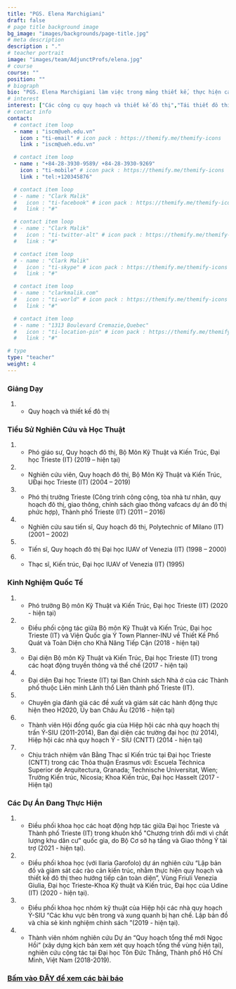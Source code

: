 ```yaml
---
title: "PGS. Elena Marchigiani"
draft: false
# page title background image
bg_image: "images/backgrounds/page-title.jpg"
# meta description
description : "."
# teacher portrait
image: "images/team/AdjunctProfs/elena.jpg"
# course
course: ""
position: ""
# biograph
bio: "PGS. Elena Marchigiani làm việc trong mảng thiết kế, thực hiện các công cụ quy hoạch và các dự án đô thị trong các lĩnh vực tái thiết cộng đồng dân cư và nhà ở xã hội, quy hoạch thị trấn và quản lý thành phố, quy hoạch và thiết kế lãnh thổ và cảnh quan, các chính sách không gian công cộng (nhà ở, phúc lợi và giao thông), các quy trình thiết kế có sự tham gia."
# interest
interest: ["Các công cụ quy hoạch và thiết kế đô thị","Tái thiết đô thị","Giao thông bền vững","Quy hoạch  hàng hải và ven biển tích hợp"]
# contact info
contact:
  # contact item loop
  - name : "iscm@ueh.edu.vn"
    icon : "ti-email" # icon pack : https://themify.me/themify-icons
    link : "iscm@ueh.edu.vn"

  # contact item loop
  - name : "+84-28-3930-9589/ +84-28-3930-9269"
    icon : "ti-mobile" # icon pack : https://themify.me/themify-icons
    link : "tel:+120345876"

  # contact item loop
  # - name : "Clark Malik"
  #   icon : "ti-facebook" # icon pack : https://themify.me/themify-icons
  #   link : "#"

  # contact item loop
  # - name : "Clark Malik"
  #   icon : "ti-twitter-alt" # icon pack : https://themify.me/themify-icons
  #   link : "#"

  # contact item loop
  # - name : "Clark Malik"
  #   icon : "ti-skype" # icon pack : https://themify.me/themify-icons
  #   link : "#"

  # contact item loop
  # - name : "clarkmalik.com"
  #   icon : "ti-world" # icon pack : https://themify.me/themify-icons
  #   link : "#"

  # contact item loop
  # - name : "1313 Boulevard Cremazie,Quebec"
  #   icon : "ti-location-pin" # icon pack : https://themify.me/themify-icons
  #   link : "#"

# type
type: "teacher"
weight: 4
---
```

### Giảng Dạy
1. * Quy hoạch và thiết kế đô thị

### Tiểu Sử Nghiên Cứu và Học Thuật
1. * Phó giáo sư, Quy hoạch đô thị, Bộ Môn Kỹ Thuật và Kiến Trúc, Đại học Trieste (IT) (2019 – hiện tại)
1. * Nghiên cứu viên, Quy hoạch đô thị, Bộ Môn Kỹ Thuật và Kiến Trúc, UĐại học Trieste (IT) (2004 – 2019)
1. * Phó thị trưởng Trieste (Công trình công cộng, tòa nhà tư nhân, quy hoạch đô thị, giao thông, chính sách giao thông vafcacs dự án đô thị phức hợp), Thành phố Trieste (IT) (2011 – 2016)
1. * Nghiên cứu sau tiến sĩ, Quy hoạch đô thị, Polytechnic of Milano (IT) (2001 – 2002)
1. * Tiến sĩ, Quy hoạch đô thị Đại học IUAV of Venezia (IT) (1998 – 2000)
1. * Thạc sĩ, Kiến trúc, Đại học IUAV of Venezia (IT) (1995)


### Kinh Nghiệm Quốc Tế
1. * Phó trưởng Bộ môn Kỹ Thuật và Kiến Trúc, Đại học Trieste (IT) (2020 - hiện tại)
1. * Điều phối cộng tác giữa Bộ môn Kỹ Thuật và Kiến Trúc, Đại học Trieste (IT) và Viện Quốc gia Ý Town Planner-INU về  Thiết Kế Phổ Quát và Toàn Diện cho Khả Năng Tiếp Cận (2018 - hiện tại)
1. * Đại diện Bộ môn Kỹ Thuật và Kiến Trúc, Đại học Trieste (IT) trong các hoạt động truyền thông và thể chế (2017 - hiện tại)
1. * Đại diện Đại học Trieste (IT)  tại Ban Chính sách Nhà ở của các Thành phố thuộc Liên minh Lãnh thổ Liên thành phố Trieste (IT).
1. * Chuyên gia đánh giá các đề xuất và giám sát các hành động thực hiện theo H2020, Ủy ban Châu Âu (2016 - hiện tại)
1. * Thành viên Hội đồng quốc gia của Hiệp hội các nhà quy hoạch thị trấn Ý-SIU (2011-2014), Ban đại diện các trường đại học (từ 2014), Hiệp hội các nhà quy hoạch Ý - SIU (CNTT) (2014 - hiện tại)
1. * Chịu trách nhiệm văn Bằng Thạc sĩ Kiến trúc tại Đại học Trieste (CNTT) trong các Thỏa thuận Erasmus với: Escuela Téchnica Superior de Arquitectura, Granada; Technische Universitat, Wien; Trường Kiến trúc, Nicosia; Khoa Kiến trúc, Đại học Hasselt (2017 - Hiện tại)


### Các Dự Án Đang Thực Hiện
1. * Điều phối khoa học các hoạt động hợp tác giữa Đại học Trieste và Thành phố Trieste (IT) trong khuôn khổ "Chương trình đổi mới vì chất lượng khu dân cư" quốc gia, do Bộ Cơ sở hạ tầng và Giao thông Ý tài trợ (2021 - hiện tại).
1. * Điều phối khoa học (với Ilaria Garofolo) dự án nghiên cứu “Lập bản đồ và giám sát các rào cản kiến ​​trúc, nhằm thực hiện quy hoạch và thiết kế đô thị theo hướng tiếp cận toàn diện”, Vùng Friuli Venezia Giulia, Đại học Trieste-Khoa Kỹ thuật và Kiến trúc, Đại học của Udine (IT) (2020 - hiện tại).
1. * Điều phối khoa học nhóm kỹ thuật của Hiệp hội các nhà quy hoạch Ý-SIU “Các khu vực bên trong và xung quanh bị hạn chế. Lập bản đồ và chia sẻ kinh nghiệm chính sách ”(2019 - hiện tại).
1. * Thành viên nhóm nghiên cứu Dự án “Quy hoạch tổng thể mới Ngọc Hồi” (xây dựng kịch bản xem xét quy hoạch tổng thể vùng hiện tại), nghiên cứu cộng tác tại Đại học Tôn Đức Thắng, Thành phố Hồ Chí Minh, Việt Nam (2018-2019).

### [Bấm vào ĐÂY để xem các bài báo](https://arts.units.it/simple-search?filterquery=rp00854&filtername=author&filtertype=authority&sort_by=bi_sort_2_sort&order=DESC#.V4CqT663FaV)
